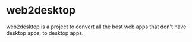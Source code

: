 # web2desktop
web2desktop is a project to convert all the best web apps that don't have desktop apps, to desktop apps.
